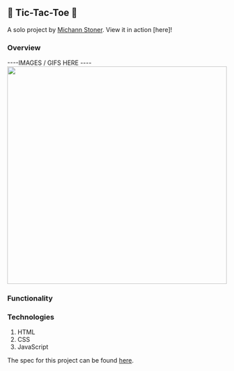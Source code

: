 ## 🌸 Tic-Tac-Toe 🌼

A solo project by [Michann Stoner](https://github.com/michannstoner).
View it in action [here]!

### Overview


----IMAGES / GIFS HERE ----
<img src="https://user-images.githubusercontent.com/76269802/110537718-48f55780-80e0-11eb-8ed6-bc0745b8186d.gif" width="100%" height="500"/>


### Functionality



### Technologies

1. HTML
2. CSS
3. JavaScript


The spec for this project can be found [here](https://frontend.turing.io/projects/module-1/tic-tac-toe-solo.html).
